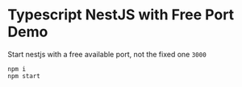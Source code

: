 Typescript NestJS with Free Port Demo
======================

Start nestjs with a free available port, not the fixed one `3000`

```
npm i
npm start
```
